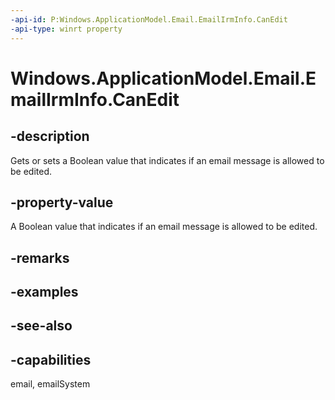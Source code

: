 ```yaml
---
-api-id: P:Windows.ApplicationModel.Email.EmailIrmInfo.CanEdit
-api-type: winrt property
---
```


<!-- Property syntax
public bool CanEdit { get;  set; }
-->

# Windows.ApplicationModel.Email.EmailIrmInfo.CanEdit

## -description
Gets or sets a Boolean value that indicates if an email message is allowed to be edited.

## -property-value
A Boolean value that indicates if an email message is allowed to be edited.

## -remarks

## -examples

## -see-also

## -capabilities
email, emailSystem
